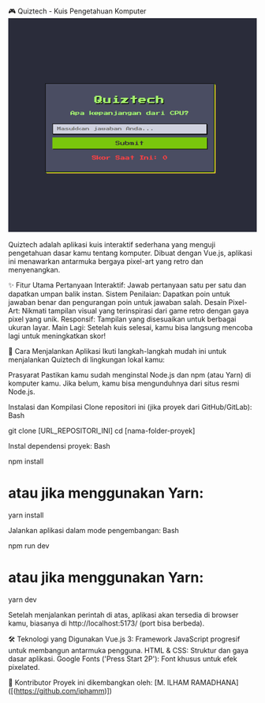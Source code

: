 🎮 Quiztech - Kuis Pengetahuan Komputer
![Aplikasi Quiztech](./src/assets/app.png)

Quiztech adalah aplikasi kuis interaktif sederhana yang menguji pengetahuan dasar kamu tentang komputer. Dibuat dengan Vue.js, aplikasi ini menawarkan antarmuka bergaya pixel-art yang retro dan menyenangkan.

✨ Fitur Utama
Pertanyaan Interaktif: Jawab pertanyaan satu per satu dan dapatkan umpan balik instan.
Sistem Penilaian: Dapatkan poin untuk jawaban benar dan pengurangan poin untuk jawaban salah.
Desain Pixel-Art: Nikmati tampilan visual yang terinspirasi dari game retro dengan gaya pixel yang unik.
Responsif: Tampilan yang disesuaikan untuk berbagai ukuran layar.
Main Lagi: Setelah kuis selesai, kamu bisa langsung mencoba lagi untuk meningkatkan skor!

🚀 Cara Menjalankan Aplikasi
Ikuti langkah-langkah mudah ini untuk menjalankan Quiztech di lingkungan lokal kamu:

Prasyarat
Pastikan kamu sudah menginstal Node.js dan npm (atau Yarn) di komputer kamu. Jika belum, kamu bisa mengunduhnya dari situs resmi Node.js.

Instalasi dan Kompilasi
Clone repositori ini (jika proyek dari GitHub/GitLab):
Bash

git clone [URL_REPOSITORI_INI]
cd [nama-folder-proyek]

Instal dependensi proyek:
Bash

npm install
# atau jika menggunakan Yarn:
yarn install

Jalankan aplikasi dalam mode pengembangan:
Bash

npm run dev
# atau jika menggunakan Yarn:
yarn dev

Setelah menjalankan perintah di atas, aplikasi akan tersedia di browser kamu, biasanya di http://localhost:5173/ (port bisa berbeda).

🛠️ Teknologi yang Digunakan
Vue.js 3: Framework JavaScript progresif untuk membangun antarmuka pengguna.
HTML & CSS: Struktur dan gaya dasar aplikasi.
Google Fonts ('Press Start 2P'): Font khusus untuk efek pixelated.

📝 Kontributor
Proyek ini dikembangkan oleh:
[M. ILHAM RAMADHANA] ([(https://github.com/iphamm)])